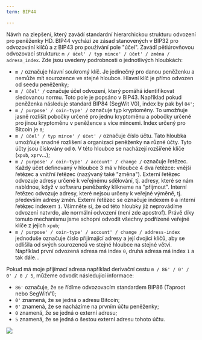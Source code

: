 ```yaml
---
term: BIP44

---
```

Návrh na zlepšení, který zavádí standardní hierarchickou strukturu odvození pro peněženky HD. BIP44 vychází ze zásad stanovených v BIP32 pro odvozování klíčů a z BIP43 pro používání pole "účel". Zavádí pětiúrovňovou odvozovací strukturu: `m / účel' / typ mince' / účet' / změna / adresa_index`. Zde jsou uvedeny podrobnosti o jednotlivých hloubkách:


- `m /` označuje hlavní soukromý klíč. Je jedinečný pro danou peněženku a nemůže mít sourozence ve stejné hloubce. Hlavní klíč je přímo odvozen od seedu peněženky;
- `m / účel' /` označuje účel odvození, který pomáhá identifikovat sledovanou normu. Toto pole je popsáno v BIP43. Například pokud peněženka následuje standard BIP84 (SegWit V0), index by pak byl `84'`;
- `m / purpose' / coin-type' /` označuje typ kryptoměny. To umožňuje jasně rozlišit pobočky určené pro jednu kryptoměnu a pobočky určené pro jinou kryptoměnu v peněžence s více mincemi. Index určený pro Bitcoin je `0`;
- `m / účel' / typ mince' / účet' /` označuje číslo účtu. Tato hloubka umožňuje snadné rozlišení a organizaci peněženky na různé účty. Tyto účty jsou číslovány od `0`. V této hloubce se nacházejí rozšířené klíče (`xpub`, `xprv`...);
- `m / purpose' / coin-type' / account' / change /` označuje řetězec. Každý účet definovaný v hloubce 3 má v hloubce 4 dva řetězce: vnější řetězec a vnitřní řetězec (nazývaný také "změna"). Externí řetězec odvozuje adresy určené k veřejnému sdělování, tj. adresy, které se nám nabídnou, když v softwaru peněženky klikneme na "přijmout". Interní řetězec odvozuje adresy, které nejsou určeny k veřejné výměně, tj. především adresy změn. Externí řetězec se označuje indexem `0` a interní řetězec indexem `1`. Všimněte si, že od této hloubky již neprovádíme odvození natvrdo, ale normální odvození (není zde apostrof). Právě díky tomuto mechanismu jsme schopni odvodit všechny podřízené veřejné klíče z jejich `xpub`;
- `m / purpose' / coin-type' / account' / change / address-index` jednoduše označuje číslo přijímající adresy a její dvojici klíčů, aby se odlišila od svých sourozenců ve stejné hloubce na stejné větvi. Například první odvozená adresa má index `0`, druhá adresa má index `1` a tak dále...

Pokud má moje přijímací adresa například derivační cestu `m / 86' / 0' / 0' / 0 / 5`, můžeme odvodit následující informace:


- `86'` označuje, že se řídíme odvozovacím standardem BIP86 (Taproot nebo SegWitV1);
- `0'` znamená, že se jedná o adresu Bitcoin;
- `0'` znamená, že se nacházíme na prvním účtu peněženky;
- `0` znamená, že se jedná o externí adresu;
- `5` znamená, že se jedná o šestou externí adresu tohoto účtu.

![](../../dictionnaire/assets/18.webp)